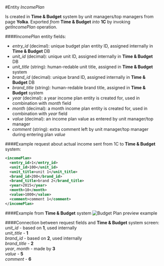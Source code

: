 #Entity *IncomePlan*

Is created in **Time & Budget** system by unit managers/top managers from page **Yolka**.
Exported *from* **Time & Budget** *into* **1C** by invoking *getIncomePlan* operation.

####*IncomePlan* entity fields:
* *entry_id* (decimal): unique budget plan entity ID, assigned internally in **Time & Budget** DB
* *unit_id* (decimal): unique unit ID, assigned internally in **Time & Budget** DB
* *unit_title* (string): human-redable unit title, assigned in **Time & Budget** system
* *brand_id* (decimal): unique brand ID, assigned internally in **Time & Budget** DB
* *brand_title* (string): human-redable brand title, assigned in **Time & Budget** system
* *year* (decimal): a year income plan entity is created for, used in combination with *month* field
* *month* (decimal): a month income plan entity is created for, used in combination with *year* field
* *value* (decimal): an income plan value as entered by unit manager/top manager
* *comment* (string): extra comment left by unit manager/top manager during entering plan *value*

####Example request about actual income sent from 1C to **Time & Budget** system:

```xml
<incomePlan>
  <entry_id>1</entry_id>
  <unit_id>100</unit_id>
  <unit_title>unit 1</unit_title>
  <brand_id>200</brand_id>
  <brand_title>brand 2</brand_title>
  <year>2015</year>
  <month>10</month>
  <value>1000</value>
  <comment>comment 1</comment>
</incomePlan>
```

####Example from **Time & Budget** system
![Budget Plan preview example](http://astapov.in.ua/screenshots/BudgetPlan.jpg)

####Connection between request fields and **Time & Budget** system screen:
*unit_id* - based on **1**, used internally  
*unit_title* - **1**  
*brand_id* - based on **2**, used internally  
*brand_title* - **2**  
*year*, *month* - made by **3**  
*value* - **5**  
*comment* - **6**  
